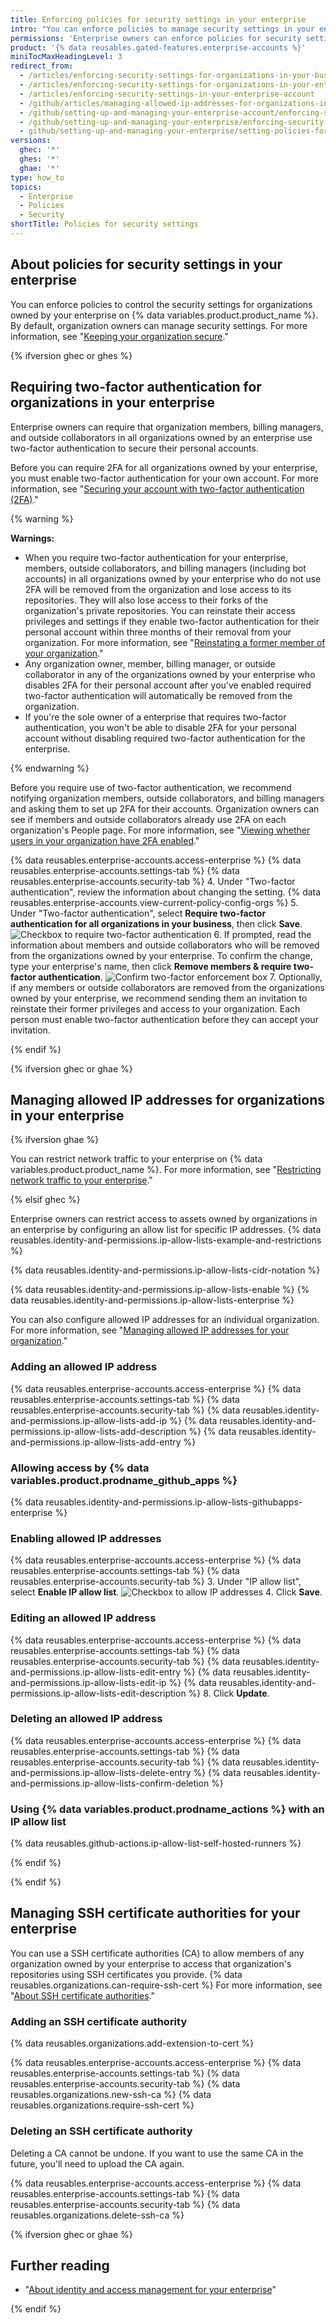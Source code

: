 ```yaml
---
title: Enforcing policies for security settings in your enterprise
intro: "You can enforce policies to manage security settings in your enterprise's organizations, or allow policies to be set in each organization."
permissions: 'Enterprise owners can enforce policies for security settings in an enterprise.'
product: '{% data reusables.gated-features.enterprise-accounts %}'
miniTocMaxHeadingLevel: 3
redirect_from:
  - /articles/enforcing-security-settings-for-organizations-in-your-business-account/
  - /articles/enforcing-security-settings-for-organizations-in-your-enterprise-account/
  - /articles/enforcing-security-settings-in-your-enterprise-account
  - /github/articles/managing-allowed-ip-addresses-for-organizations-in-your-enterprise-account
  - /github/setting-up-and-managing-your-enterprise-account/enforcing-security-settings-in-your-enterprise-account
  - /github/setting-up-and-managing-your-enterprise/enforcing-security-settings-in-your-enterprise-account
  - github/setting-up-and-managing-your-enterprise/setting-policies-for-organizations-in-your-enterprise-account/enforcing-security-settings-in-your-enterprise-account
versions:
  ghec: '*'
  ghes: '*'
  ghae: '*'
type: how_to
topics:
  - Enterprise
  - Policies
  - Security
shortTitle: Policies for security settings
---
```


## About policies for security settings in your enterprise

You can enforce policies to control the security settings for organizations owned by your enterprise on {% data variables.product.product_name %}. By default, organization owners can manage security settings. For more information, see "[Keeping your organization secure](/organizations/keeping-your-organization-secure)."

{% ifversion ghec or ghes %}

## Requiring two-factor authentication for organizations in your enterprise

Enterprise owners can require that organization members, billing managers, and outside collaborators in all organizations owned by an enterprise use two-factor authentication to secure their personal accounts.

Before you can require 2FA for all organizations owned by your enterprise, you must enable two-factor authentication for your own account. For more information, see "[Securing your account with two-factor authentication (2FA)](/articles/securing-your-account-with-two-factor-authentication-2fa/)."

{% warning %}

**Warnings:**

- When you require two-factor authentication for your enterprise, members, outside collaborators, and billing managers (including bot accounts) in all organizations owned by your enterprise who do not use 2FA will be removed from the organization and lose access to its repositories. They will also lose access to their forks of the organization's private repositories. You can reinstate their access privileges and settings if they enable two-factor authentication for their personal account within three months of their removal from your organization. For more information, see "[Reinstating a former member of your organization](/articles/reinstating-a-former-member-of-your-organization)."
- Any organization owner, member, billing manager, or outside collaborator in any of the organizations owned by your enterprise who disables 2FA for their personal account after you've enabled required two-factor authentication will automatically be removed from the organization.
- If you're the sole owner of a enterprise that requires two-factor authentication, you won't be able to disable 2FA for your personal account without disabling required two-factor authentication for the enterprise.

{% endwarning %}

Before you require use of two-factor authentication, we recommend notifying organization members, outside collaborators, and billing managers and asking them to set up 2FA for their accounts. Organization owners can see if members and outside collaborators already use 2FA on each organization's People page. For more information, see "[Viewing whether users in your organization have 2FA enabled](/articles/viewing-whether-users-in-your-organization-have-2fa-enabled)."

{% data reusables.enterprise-accounts.access-enterprise %}
{% data reusables.enterprise-accounts.settings-tab %}
{% data reusables.enterprise-accounts.security-tab %}
4. Under "Two-factor authentication", review the information about changing the setting. {% data reusables.enterprise-accounts.view-current-policy-config-orgs %}
5. Under "Two-factor authentication", select **Require two-factor authentication for all organizations in your business**, then click **Save**.
  ![Checkbox to require two-factor authentication](/assets/images/help/business-accounts/require-2fa-checkbox.png)
6. If prompted, read the information about members and outside collaborators who will be removed from the organizations owned by your enterprise. To confirm the change, type your enterprise's name, then click **Remove members & require two-factor authentication**.
  ![Confirm two-factor enforcement box](/assets/images/help/business-accounts/confirm-require-2fa.png)
7. Optionally, if any members or outside collaborators are removed from the organizations owned by your enterprise, we recommend sending them an invitation to reinstate their former privileges and access to your organization. Each person must enable two-factor authentication before they can accept your invitation.

{% endif %}

{% ifversion ghec or ghae %}

## Managing allowed IP addresses for organizations in your enterprise

{% ifversion ghae %}

You can restrict network traffic to your enterprise on {% data variables.product.product_name %}. For more information, see "[Restricting network traffic to your enterprise](/admin/configuration/configuring-your-enterprise/restricting-network-traffic-to-your-enterprise)."

{% elsif ghec %}

Enterprise owners can restrict access to assets owned by organizations in an enterprise by configuring an allow list for specific IP addresses. {% data reusables.identity-and-permissions.ip-allow-lists-example-and-restrictions %}

{% data reusables.identity-and-permissions.ip-allow-lists-cidr-notation %}

{% data reusables.identity-and-permissions.ip-allow-lists-enable %} {% data reusables.identity-and-permissions.ip-allow-lists-enterprise %} 

You can also configure allowed IP addresses for an individual organization. For more information, see "[Managing allowed IP addresses for your organization](/organizations/keeping-your-organization-secure/managing-allowed-ip-addresses-for-your-organization)."

### Adding an allowed IP address

{% data reusables.enterprise-accounts.access-enterprise %}
{% data reusables.enterprise-accounts.settings-tab %}
{% data reusables.enterprise-accounts.security-tab %}
{% data reusables.identity-and-permissions.ip-allow-lists-add-ip %}
{% data reusables.identity-and-permissions.ip-allow-lists-add-description %}
{% data reusables.identity-and-permissions.ip-allow-lists-add-entry %}

### Allowing access by {% data variables.product.prodname_github_apps %}

{% data reusables.identity-and-permissions.ip-allow-lists-githubapps-enterprise %}

### Enabling allowed IP addresses

{% data reusables.enterprise-accounts.access-enterprise %}
{% data reusables.enterprise-accounts.settings-tab %}
{% data reusables.enterprise-accounts.security-tab %}
3. Under "IP allow list", select **Enable IP allow list**.
  ![Checkbox to allow IP addresses](/assets/images/help/security/enable-ip-allowlist-enterprise-checkbox.png)
4. Click **Save**.

### Editing an allowed IP address

{% data reusables.enterprise-accounts.access-enterprise %}
{% data reusables.enterprise-accounts.settings-tab %}
{% data reusables.enterprise-accounts.security-tab %}
{% data reusables.identity-and-permissions.ip-allow-lists-edit-entry %}
{% data reusables.identity-and-permissions.ip-allow-lists-edit-ip %}
{% data reusables.identity-and-permissions.ip-allow-lists-edit-description %}
8. Click **Update**.

### Deleting an allowed IP address

{% data reusables.enterprise-accounts.access-enterprise %}
{% data reusables.enterprise-accounts.settings-tab %}
{% data reusables.enterprise-accounts.security-tab %}
{% data reusables.identity-and-permissions.ip-allow-lists-delete-entry %}
{% data reusables.identity-and-permissions.ip-allow-lists-confirm-deletion %}

### Using {% data variables.product.prodname_actions %} with an IP allow list

{% data reusables.github-actions.ip-allow-list-self-hosted-runners %}

{% endif %}

{% endif %}

## Managing SSH certificate authorities for your enterprise

You can use a SSH certificate authorities (CA) to allow members of any organization owned by your enterprise to access that organization's repositories using SSH certificates you provide. {% data reusables.organizations.can-require-ssh-cert %} For more information, see "[About SSH certificate authorities](http://localhost:4000/en/organizations/managing-git-access-to-your-organizations-repositories/about-ssh-certificate-authorities)."

### Adding an SSH certificate authority

{% data reusables.organizations.add-extension-to-cert %}

{% data reusables.enterprise-accounts.access-enterprise %}
{% data reusables.enterprise-accounts.settings-tab %}
{% data reusables.enterprise-accounts.security-tab %}
{% data reusables.organizations.new-ssh-ca %}
{% data reusables.organizations.require-ssh-cert %}

### Deleting an SSH certificate authority

Deleting a CA cannot be undone. If you want to use the same CA in the future, you'll need to upload the CA again.

{% data reusables.enterprise-accounts.access-enterprise %}
{% data reusables.enterprise-accounts.settings-tab %}
{% data reusables.enterprise-accounts.security-tab %}
{% data reusables.organizations.delete-ssh-ca %}

{% ifversion ghec or ghae %}

## Further reading

- "[About identity and access management for your enterprise](/admin/authentication/managing-identity-and-access-for-your-enterprise/about-identity-and-access-management-for-your-enterprise)"

{% endif %}